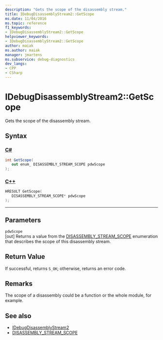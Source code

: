 ```yaml
---
description: "Gets the scope of the disassembly stream."
title: IDebugDisassemblyStream2::GetScope
ms.date: 11/04/2016
ms.topic: reference
f1_keywords:
- IDebugDisassemblyStream2::GetScope
helpviewer_keywords:
- IDebugDisassemblyStream2::GetScope
author: maiak
ms.author: maiak
manager: jmartens
ms.subservice: debug-diagnostics
dev_langs:
- CPP
- CSharp
---
```

# IDebugDisassemblyStream2::GetScope

Gets the scope of the disassembly stream.

## Syntax

### [C#](#tab/csharp)
```csharp
int GetScope( 
   out enum_ DISASSEMBLY_STREAM_SCOPE pdwScope
);
```
### [C++](#tab/cpp)
```cpp
HRESULT GetScope( 
   DISASSEMBLY_STREAM_SCOPE* pdwScope
);
```
---

## Parameters
`pdwScope`\
[out] Returns a value from the [DISASSEMBLY_STREAM_SCOPE](../../../extensibility/debugger/reference/disassembly-stream-scope.md) enumeration that describes the scope of this disassembly stream.

## Return Value
 If successful, returns `S_OK`; otherwise, returns an error code.

## Remarks
 The scope of a disassembly could be a function or the whole module, for example.

## See also
- [IDebugDisassemblyStream2](../../../extensibility/debugger/reference/idebugdisassemblystream2.md)
- [DISASSEMBLY_STREAM_SCOPE](../../../extensibility/debugger/reference/disassembly-stream-scope.md)
